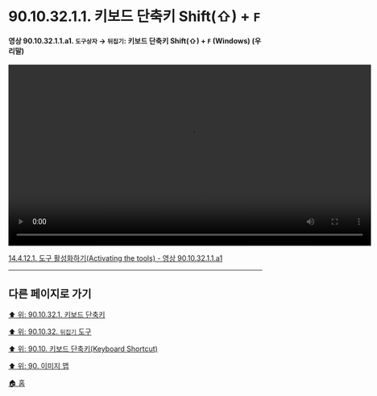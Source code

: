# 90.10.32.1.1. 키보드 단축키 Shift(⇧) + `F`

<a id="90-10-32-01-01-a1"></a>

#### 영상 90.10.32.1.1.a1. `도구상자` → `뒤집기`: 키보드 단축키 Shift(⇧) + `F` (Windows) (우리말)
<video controls="controls" width="720" src="https://github.com/wonder13662/gimp/assets/15767104/f13a0a5b-61aa-42b3-bc21-4ca618a1d632"></video>

[14.4.12.1. 도구 활성화하기(Activating the tools) - 영상 90.10.32.1.1.a1](./14-04-12-01-activating_the_tool.md#90-10-32-01-01-a1)

***

## 다른 페이지로 가기

[⬆️ 위: 90.10.32.1. 키보드 단축키](./90-10-32-01-00-keyboard_shortcut.md)

[⬆️ 위: 90.10.32. `뒤집기` 도구](./90-10-32-00-flip.md)

[⬆️ 위: 90.10. 키보드 단축키(Keyboard Shortcut)](./90-10-00-keyboard_shortcut.md)

[⬆️ 위: 90. 이미지 맵](./90-00-image-map.md)

[🏠 홈](./00-home.md)